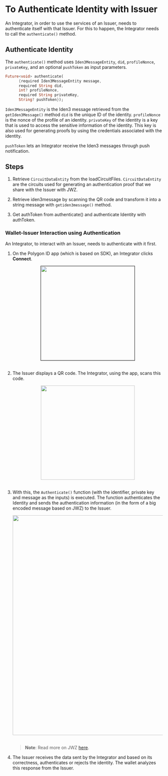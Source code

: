 # To Authenticate Identity with Issuer

An Integrator, in order to use the services of an Issuer, needs to authenticate itself with that Issuer. For this to happen, the Integrator needs to call the `authenticate()` method. 

## Authenticate Identity

The `authenticate()` method uses 
`Iden3MessageEntity`, `did`, `profileNonce`, `privateKey`, and an optional `pushToken` as input parameters.

```dart
Future<void> authenticate(
      {required Iden3MessageEntity message,
      required String did,
      int? profileNonce,
      required String privateKey,
      String? pushToken});

```
`Iden3MessageEntity` is the Iden3 message retrieved from the `getIden3Message()` method
`did` is the unique ID of the identity.
`profileNonce` is the nonce of the profile of an identity. 
`privateKey` of the identity is a key that is used to access the sensitive information of the identity. This key is also used for generating proofs by using the credentials associated with the identity. 

`pushToken` lets an Integrator receive the Iden3 messages through push notification.

## Steps

1. Retrieve `CircuitDataEntity` from the loadCircuitFiles. `CircuitDataEntity` are the circuits used for generating an authentication proof that we share with the Issuer with JWZ.

2. Retrieve iden3message by scanning the QR code and transform it into a string message with `getiden3message()` method. 

3. Get authToken from authenticate() and authenticate Identity with authToken.


### Wallet-Issuer Interaction using Authentication
 
An Integrator, to interact with an Issuer, needs to authenticate with it first. 
 
1.  On the Polygon ID app (which is based on SDK), an Integrator clicks **Connect**.
 
      <div align="center">
      <img src= "../../../../../../imgs/polygonid-wallet-connect.png" align="center" width="300" border="1"/>
      </div>
      <br>
 
2.  The Issuer displays a QR code. The Integrator, using the app, scans this code.
 
      <div align="center">
      <img src= "../../../../../../imgs/qr-code-scan.png" align="center" width="300"/>
      </div>
      <br>
 
 
3.  With this, the `Authenticate()` function (with the identifier, private key and message as the inputs) is executed. The function authenticates the Identity and sends the authentication information (in the form of a big encoded message based on JWZ) to the Issuer.
 
      <div align="center">
      <img src= "../../../../../../imgs/jwz.png" align="center" width="700"/>
      </div>
      <br>
 
      >**Note**: Read more on JWZ [here](../jwz.md#jwz---json-web-zero-knowledge).

 
4. The Issuer receives the data sent by the Integrator and based on its correctness, authenticates or rejects the identity. The wallet analyzes this response from the Issuer.


